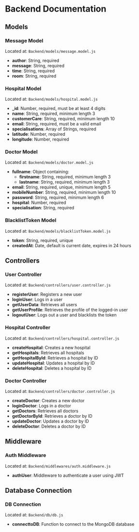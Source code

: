 # Backend Documentation

## Models

### Message Model
Located at: `Backend/models/message.model.js`
- **author**: String, required
- **message**: String, required
- **time**: String, required
- **room**: String, required

### Hospital Model
Located at: `Backend/models/hospital.model.js`
- **_id**: Number, required, must be at least 4 digits
- **name**: String, required, minimum length 3
- **customerCare**: String, required, minimum length 10
- **email**: String, required, must be a valid email
- **specialisations**: Array of Strings, required
- **latitude**: Number, required
- **longitude**: Number, required

### Doctor Model
Located at: `Backend/models/doctor.model.js`
- **fullname**: Object containing:
  - **firstname**: String, required, minimum length 3
  - **lastname**: String, required, minimum length 3
- **email**: String, required, unique, minimum length 5
- **mobileNumber**: String, required, minimum length 10
- **password**: String, required, minimum length 6
- **hospital**: Number, required
- **specialisation**: String, required

### BlacklistToken Model
Located at: `Backend/models/blacklistToken.model.js`
- **token**: String, required, unique
- **createdAt**: Date, default is current date, expires in 24 hours

## Controllers

### User Controller
Located at: `Backend/controllers/user.controller.js`
- **registerUser**: Registers a new user
- **loginUser**: Logs in a user
- **getUserData**: Retrieves all users
- **getUserProfile**: Retrieves the profile of the logged-in user
- **logoutUser**: Logs out a user and blacklists the token

### Hospital Controller
Located at: `Backend/controllers/hospital.controller.js`
- **createHospital**: Creates a new hospital
- **getHospitals**: Retrieves all hospitals
- **getHospitalById**: Retrieves a hospital by ID
- **updateHospital**: Updates a hospital by ID
- **deleteHospital**: Deletes a hospital by ID

### Doctor Controller
Located at: `Backend/controllers/doctor.controller.js`
- **createDoctor**: Creates a new doctor
- **loginDoctor**: Logs in a doctor
- **getDoctors**: Retrieves all doctors
- **getDoctorById**: Retrieves a doctor by ID
- **updateDoctor**: Updates a doctor by ID
- **deleteDoctor**: Deletes a doctor by ID

## Middleware

### Auth Middleware
Located at: `Backend/middlewares/auth.middleware.js`
- **authUser**: Middleware to authenticate a user using JWT

## Database Connection

### DB Connection
Located at: `Backend/db/db.js`
- **connecttoDB**: Function to connect to the MongoDB database

